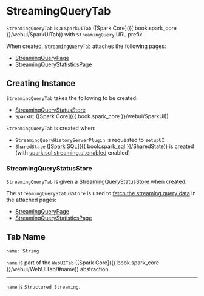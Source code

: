 # StreamingQueryTab

`StreamingQueryTab` is a `SparkUITab` ([Spark Core]({{ book.spark_core }}/webui/SparkUITab)) with `StreamingQuery` URL prefix.

When [created](#creating-instance), `StreamingQueryTab` attaches the following pages:

* [StreamingQueryPage](StreamingQueryPage.md)
* [StreamingQueryStatisticsPage](StreamingQueryStatisticsPage.md)

## Creating Instance

`StreamingQueryTab` takes the following to be created:

* [StreamingQueryStatusStore](#store)
* <span id="sparkUI"> `SparkUI` ([Spark Core]({{ book.spark_core }}/webui/SparkUI))

`StreamingQueryTab` is created when:

* `StreamingQueryHistoryServerPlugin` is requested to `setupUI`
* `SharedState` ([Spark SQL]({{ book.spark_sql }}/SharedState)) is created (with [spark.sql.streaming.ui.enabled](../configuration-properties.md#spark.sql.streaming.ui.enabled) enabled)

### <span id="store"> StreamingQueryStatusStore

`StreamingQueryTab` is given a [StreamingQueryStatusStore](StreamingQueryStatusStore.md) when [created](#creating-instance).

The `StreamingQueryStatusStore` is used to [fetch the streaming query data](StreamingQueryStatusStore.md#allQueryUIData) in the attached pages:

* [StreamingQueryPage](StreamingQueryPage.md#generateStreamingQueryTable)
* [StreamingQueryStatisticsPage](StreamingQueryStatisticsPage.md#render)

## <span id="name"> Tab Name

```scala
name: String
```

`name` is part of the `WebUITab` ([Spark Core]({{ book.spark_core }}/webui/WebUITab/#name)) abstraction.

---

`name` is `Structured Streaming`.
